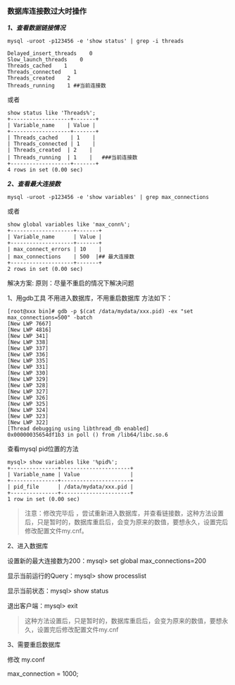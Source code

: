 ### 数据库连接数过大时操作

***1、查看数据链接情况***

`mysql -uroot -p123456 -e 'show status' | grep -i threads`
```
Delayed_insert_threads    0
Slow_launch_threads    0
Threads_cached    1
Threads_connected    1
Threads_created    2
Threads_running    1 ##当前连接数
```

或者

```mysql
show status like 'Threads%';
+-------------------+-------+
| Variable_name    | Value |
+-------------------+-------+
| Threads_cached    | 1    |
| Threads_connected | 1    |
| Threads_created  | 2    |
| Threads_running  | 1    |   ###当前连接数
+-------------------+-------+
4 rows in set (0.00 sec)
```

***2、查看最大连接数***

`mysql -uroot -p123456 -e 'show variables' | grep max_connections`

或者

```mysql
show global variables like 'max_conn%';
+--------------------+-------+
| Variable_name      | Value |
+--------------------+-------+
| max_connect_errors | 10    |
| max_connections    | 500  |## 最大连接数
+--------------------+-------+
2 rows in set (0.00 sec)
```

解决方案:
原则：尽量不重启的情况下解决问题

1、用gdb工具 不用进入数据库，不用重启数据库 方法如下：
```
[root@xxx bin]# gdb -p $(cat /data/mydata/xxx.pid) -ex "set max_connections=500" -batch  
[New LWP 7667]
[New LWP 4816]
[New LWP 341]
[New LWP 338]
[New LWP 337]
[New LWP 336]
[New LWP 335]
[New LWP 331]
[New LWP 330]
[New LWP 329]
[New LWP 328]
[New LWP 327]
[New LWP 326]
[New LWP 325]
[New LWP 324]
[New LWP 323]
[New LWP 322]
[Thread debugging using libthread_db enabled]
0x00000035654df1b3 in poll () from /lib64/libc.so.6
```

查看mysql pid位置的方法

```
mysql> show variables like '%pid%';
+---------------+----------------------+
| Variable_name | Value                |
+---------------+----------------------+
| pid_file      | /data/mydata/xxx.pid |
+---------------+----------------------+
1 row in set (0.00 sec)
```
> 注意：修改完毕后 ，尝试重新进入数据库，并查看链接数，这种方法设置后，只是暂时的，数据库重启后，会变为原来的数值，要想永久，设置完后修改配置文件my.cnf。

2、进入数据库

设置新的最大连接数为200：mysql> set global max_connections=200

显示当前运行的Query：mysql> show processlist

显示当前状态：mysql> show status

退出客户端：mysql> exit

> 这种方法设置后，只是暂时的，数据库重启后，会变为原来的数值，要想永久，设置完后修改配置文件my.cnf

3、需要重启数据库

修改 my.conf 

max_connection = 1000;












